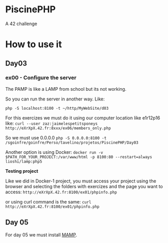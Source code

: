 # PiscinePHP
A 42 challenge

# How to use it

## Day03

### ex00 - Configure the server

The PAMP is like a LAMP from school but its not working.

So you can run the server in another way. Like:

`php -S localhost:8100 -t ~/http/MyWebSite/d03`

For this exercizes we must do it using our computer location like e1r12p16 like: 
`curl --user zaz:jaimelespetitsponeys http://eXrXpX.42.fr:8xxx/ex06/members_only.php`

So we must use 0.0.0.0
`php -S 0.0.0.0:8100 -t /sgoinfre/goinfre/Perso/tavelino/projetos/PiscinePHP/Day03`

Another option is using Docker:
`docker run -v $PATH_FOR_YOUR_PROJECT:/var/www/html -p 8100:80 --restart=always lioshi/lamp:php5`

**Testing project**

Like we did in Docker-1 project, you must access your project using the browser and selecting the folders with exercizes and the page you want to access:
`http://eXrXpX.42.fr:8100/ex01/phpinfo.php`

or using curl command is the same:
`curl http://eXrXpX.42.fr:8100/ex01/phpinfo.php`

## Day 05
For day 05 we must install [MAMP](https://bitnami.com/stack/mamp/installer).
